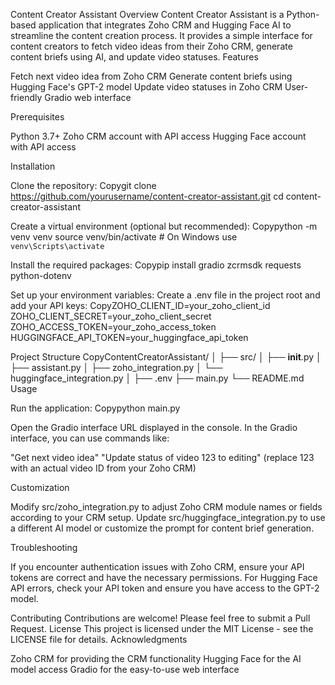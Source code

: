 Content Creator Assistant
Overview
Content Creator Assistant is a Python-based application that integrates Zoho CRM and Hugging Face AI to streamline the content creation process. It provides a simple interface for content creators to fetch video ideas from their Zoho CRM, generate content briefs using AI, and update video statuses.
Features

Fetch next video idea from Zoho CRM
Generate content briefs using Hugging Face's GPT-2 model
Update video statuses in Zoho CRM
User-friendly Gradio web interface

Prerequisites

Python 3.7+
Zoho CRM account with API access
Hugging Face account with API access

Installation

Clone the repository:
Copygit clone https://github.com/yourusername/content-creator-assistant.git
cd content-creator-assistant

Create a virtual environment (optional but recommended):
Copypython -m venv venv
source venv/bin/activate  # On Windows use `venv\Scripts\activate`

Install the required packages:
Copypip install gradio zcrmsdk requests python-dotenv

Set up your environment variables:
Create a .env file in the project root and add your API keys:
CopyZOHO_CLIENT_ID=your_zoho_client_id
ZOHO_CLIENT_SECRET=your_zoho_client_secret
ZOHO_ACCESS_TOKEN=your_zoho_access_token
HUGGINGFACE_API_TOKEN=your_huggingface_api_token


Project Structure
CopyContentCreatorAssistant/
│
├── src/
│   ├── __init__.py
│   ├── assistant.py
│   ├── zoho_integration.py
│   └── huggingface_integration.py
│
├── .env
├── main.py
└── README.md
Usage

Run the application:
Copypython main.py

Open the Gradio interface URL displayed in the console.
In the Gradio interface, you can use commands like:

"Get next video idea"
"Update status of video 123 to editing" (replace 123 with an actual video ID from your Zoho CRM)



Customization

Modify src/zoho_integration.py to adjust Zoho CRM module names or fields according to your CRM setup.
Update src/huggingface_integration.py to use a different AI model or customize the prompt for content brief generation.

Troubleshooting

If you encounter authentication issues with Zoho CRM, ensure your API tokens are correct and have the necessary permissions.
For Hugging Face API errors, check your API token and ensure you have access to the GPT-2 model.

Contributing
Contributions are welcome! Please feel free to submit a Pull Request.
License
This project is licensed under the MIT License - see the LICENSE file for details.
Acknowledgments

Zoho CRM for providing the CRM functionality
Hugging Face for the AI model access
Gradio for the easy-to-use web interface
